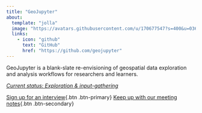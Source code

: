 ```yaml
---
title: "GeoJupyter"
about:
  template: "jolla"
  image: "https://avatars.githubusercontent.com/u/170677547?s=400&u=03648f729acc1a0f82ed15246feb7a77c1fcced7&v=4"
  links:
    - icon: "github"
      text: "GitHub"
      href: "https://github.com/geojupyter"
---
```



GeoJupyter is a blank-slate re-envisioning of geospatial data exploration and analysis
workflows for researchers and learners.


[_Current status: Exploration & input-gathering_](/about.md)


[Sign up for an interview](/interviews/sign-up.md){.btn .btn-primary}
[Keep up with our meeting notes](/meetings){.btn .btn-secondary}
